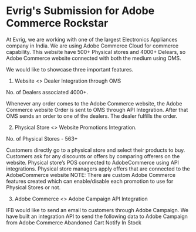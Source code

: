 # Evrig's Submission for Adobe Commerce Rockstar

At Evrig, we are working with one of the largest Electronics Appliances company in India. We are using Adobe Commerce Cloud for commerce capability. This website have 500+ Physical stores and 4000+ Delears, so Adobe Commerce website connected with both the medium using OMS.

We would like to showcase three important features.

1. Website <> Dealer Integration through OMS

No. of Dealers associated 4000+.

Whenever any order comes to the Adobe Commerce website, the Adobe Commerce website Order is sent to OMS through API Integration. After that OMS sends an order to one of the dealers. The dealer fulfills the order.


2. Physical Store <> Website Promotions Integration.

No. of Physical Stores - 563+

Customers directly go to a physical store and select their products to buy. Customers ask for any discounts or offers by comparing offerers on the website. Physical store’s POS connected to AdobeCommerce using API integrations. Physical store managers apply offers that are connected to the AdobeCommerce website
NOTE: There are custom Adobe Commerce features created which can enable/disable each promotion to use for Physical Stores or not.


3. Adobe Commerce <> Adobe Campaign API Integration

IFB would like to send an email to customers through Adobe Campaign.
We have built an integration API to send the following data to Adobe Campaign from Adobe Commerce
Abandoned Cart
Notify In Stock
